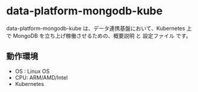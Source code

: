 # data-platform-mongodb-kube  
data-platform-mongodb-kube は、データ連携基盤において、Kubernetes 上 で MongoDB を立ち上げ稼働させるための、概要説明 と 設定ファイル です。  

## 動作環境  

* OS : Linux OS  
* CPU: ARM/AMD/Intel  
* Kubernetes  
  
